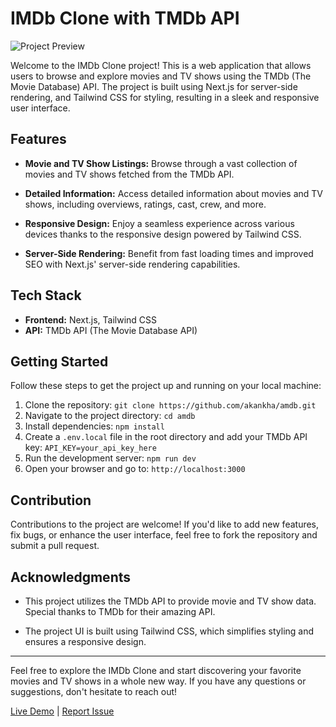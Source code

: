 # IMDb Clone with TMDb API

![Project Preview](https://img001.prntscr.com/file/img001/Pw1sssnoRT-wixctE0b2hw.png)

Welcome to the IMDb Clone project! This is a web application that allows users to browse and explore movies and TV shows using the TMDb (The Movie Database) API. The project is built using Next.js for server-side rendering, and Tailwind CSS for styling, resulting in a sleek and responsive user interface.

## Features

- **Movie and TV Show Listings:** Browse through a vast collection of movies and TV shows fetched from the TMDb API.

- **Detailed Information:** Access detailed information about movies and TV shows, including overviews, ratings, cast, crew, and more.

- **Responsive Design:** Enjoy a seamless experience across various devices thanks to the responsive design powered by Tailwind CSS.

- **Server-Side Rendering:** Benefit from fast loading times and improved SEO with Next.js' server-side rendering capabilities.

## Tech Stack

- **Frontend:** Next.js, Tailwind CSS
- **API:** TMDb API (The Movie Database API)

## Getting Started

Follow these steps to get the project up and running on your local machine:

1. Clone the repository: `git clone https://github.com/akankha/amdb.git`
2. Navigate to the project directory: `cd amdb`
3. Install dependencies: `npm install`
4. Create a `.env.local` file in the root directory and add your TMDb API key: `API_KEY=your_api_key_here`
5. Run the development server: `npm run dev`
6. Open your browser and go to: `http://localhost:3000`

## Contribution

Contributions to the project are welcome! If you'd like to add new features, fix bugs, or enhance the user interface, feel free to fork the repository and submit a pull request.

## Acknowledgments

- This project utilizes the TMDb API to provide movie and TV show data. Special thanks to TMDb for their amazing API.

- The project UI is built using Tailwind CSS, which simplifies styling and ensures a responsive design.

---

Feel free to explore the IMDb Clone and start discovering your favorite movies and TV shows in a whole new way. If you have any questions or suggestions, don't hesitate to reach out!

[Live Demo](https://your-live-demo-url.com) | [Report Issue](https://github.com/akankha/amdb/issues)
